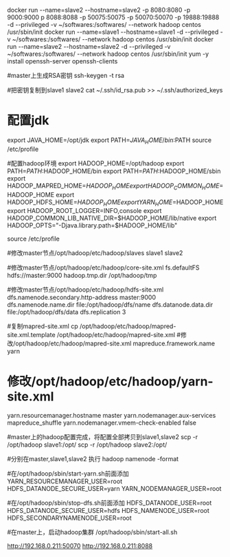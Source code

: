 docker run --name=slave2 --hostname=slave2 -p 8080:8080 -p 9000:9000 p 8088:8088 -p 50075:50075 -p 50070:50070 -p 19888:19888 -d --privileged -v ~/softwares:/softwares/  --network hadoop  centos /usr/sbin/init
docker run --name=slave1 --hostname=slave1 -d --privileged -v ~/softwares:/softwares/  --network hadoop  centos /usr/sbin/init 
docker run --name=slave2 --hostname=slave2 -d --privileged -v ~/softwares:/softwares/  --network hadoop  centos /usr/sbin/init 
yum -y install  openssh-server  openssh-clients
 
#master上生成RSA密钥
ssh-keygen -t rsa

#把密钥复制到slave1 slave2
cat ~/.ssh/id_rsa.pub >> ~/.ssh/authorized_keys
 
# 配置jdk
export JAVA_HOME=/opt/jdk
export PATH=$JAVA_HOME/bin:$PATH
source /etc/profile

#配置hadoop环境
export HADOOP_HOME=/opt/hadoop
export PATH=$PATH:$HADOOP_HOME/bin
export PATH=$PATH:$HADOOP_HOME/sbin
export HADOOP_MAPRED_HOME=$HADOOP_HOME
export HADOOP_COMMON_HOME=$HADOOP_HOME
export HADOOP_HDFS_HOME=$HADOOP_HOME
export YARN_HOME=$HADOOP_HOME
export HADOOP_ROOT_LOGGER=INFO,console
export HADOOP_COMMON_LIB_NATIVE_DIR=$HADOOP_HOME/lib/native
export HADOOP_OPTS="-Djava.library.path=$HADOOP_HOME/lib"

source /etc/profile

#修改master节点/opt/hadoop/etc/hadoop/slaves
slave1
slave2

#修改master节点/opt/hadoop/etc/hadoop/core-site.xml
<configuration>
    <property>
        <name>fs.defaultFS</name>
        <value>hdfs://master:9000</value>
    </property>
    <property>
        <name>hadoop.tmp.dir</name>
        <value>/opt/hadoop/tmp</value>
    </property>
</configuration>

#修改master节点/opt/hadoop/etc/hadoop/hdfs-site.xml
<configuration>
    <property>
        <name>dfs.namenode.secondary.http-address</name>
        <value>master:9000</value>
    </property>
    <property>
        <name>dfs.namenode.name.dir</name>
        <value>file:/opt/hadoop/dfs/name</value>
    </property>
    <property>
        <name>dfs.datanode.data.dir</name>
        <value>file:/opt/hadoop/dfs/data</value>
    </property>
    <property>
        <name>dfs.replication</name>
        <value>3</value>
    </property>
</configuration>

#复制mapred-site.xml
cp /opt/hadoop/etc/hadoop/mapred-site.xml.template /opt/hadoop/etc/hadoop/mapred-site.xml
#修改/opt/hadoop/etc/hadoop/mapred-site.xml
<configuration>
    <property> 
        <name>mapreduce.framework.name</name>
        <value>yarn</value>
    </property>
</configuration>

# 修改/opt/hadoop/etc/hadoop/yarn-site.xml
<configuration>
    <property>
            <name>yarn.resourcemanager.hostname</name>
            <value>master</value>
        </property>
        <property>
            <name>yarn.nodemanager.aux-services</name>
            <value>mapreduce_shuffle</value> 
        </property>
        <property>
            <name>yarn.nodemanager.vmem-check-enabled</name>
            <value>false</value>
        </property>
</configuration>

#master上的hadoop配置完成，将配置全部拷贝到slave1,slave2
scp -r /opt/hadoop slave1:/opt/
scp -r /opt/hadoop slave2:/opt/

#分别在master,slave1,slave2 执行
hadoop namenode -format

#在/opt/hadoop/sbin/start-yarn.sh前面添加
YARN_RESOURCEMANAGER_USER=root
HDFS_DATANODE_SECURE_USER=yarn
YARN_NODEMANAGER_USER=root

#在/opt/hadoop/sbin/stop-dfs.sh前面添加
HDFS_DATANODE_USER=root
HDFS_DATANODE_SECURE_USER=hdfs
HDFS_NAMENODE_USER=root
HDFS_SECONDARYNAMENODE_USER=root

#在master上，启动hadoop集群
/opt/hadoop/sbin/start-all.sh

http://192.168.0.211:50070
http://192.168.0.211:8088